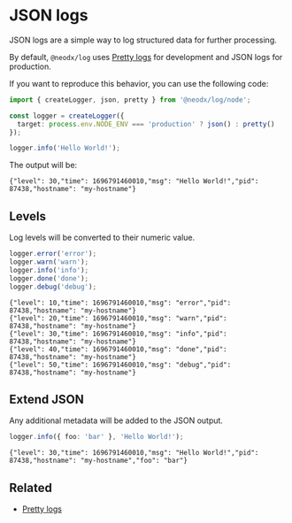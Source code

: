 # JSON logs

JSON logs are a simple way to log structured data for further processing.

By default, `@neodx/log` uses [Pretty logs](./pretty.md) for development and JSON logs for production.

If you want to reproduce this behavior, you can use the following code:

```ts
import { createLogger, json, pretty } from '@neodx/log/node';

const logger = createLogger({
  target: process.env.NODE_ENV === 'production' ? json() : pretty()
});

logger.info('Hello World!');
```

The output will be:

```text
{"level": 30,"time": 1696791460010,"msg": "Hello World!","pid": 87438,"hostname": "my-hostname"}
```

## Levels

Log levels will be converted to their numeric value.

```ts
logger.error('error');
logger.warn('warn');
logger.info('info');
logger.done('done');
logger.debug('debug');
```

```text
{"level": 10,"time": 1696791460010,"msg": "error","pid": 87438,"hostname": "my-hostname"}
{"level": 20,"time": 1696791460010,"msg": "warn","pid": 87438,"hostname": "my-hostname"}
{"level": 30,"time": 1696791460010,"msg": "info","pid": 87438,"hostname": "my-hostname"}
{"level": 40,"time": 1696791460010,"msg": "done","pid": 87438,"hostname": "my-hostname"}
{"level": 50,"time": 1696791460010,"msg": "debug","pid": 87438,"hostname": "my-hostname"}
```

## Extend JSON

Any additional metadata will be added to the JSON output.

```ts
logger.info({ foo: 'bar' }, 'Hello World!');
```

```text
{"level": 30,"time": 1696791460010,"msg": "Hello World!","pid": 87438,"hostname": "my-hostname","foo": "bar"}
```

## Related

- [Pretty logs](./pretty.md)
